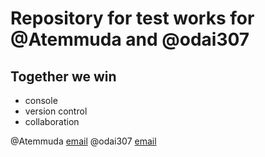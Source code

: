 # Repository for test works for @Atemmuda and @odai307

## Together we win

* console
* version control
* collaboration

@Atemmuda [email](yaw.ayeboahfo@gmail.com)
@odai307 [email](github.com)